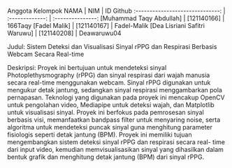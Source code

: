 Anggota Kelompok
NAMA                             | NIM             | ID Github
:------------------------------: | :-------------: | :---------------:
[Muhammad Taqy Abdullah]         | [121140166]     | 166Taqy
[Fadel Malik]                    | [121140167]     | Fadel-Malik
[Dea Lisriani Safitri Waruwu]    | [121140208]     | Deawaruwu04


Judul: Sistem Deteksi dan Visualisasi Sinyal rPPG dan Respirasi Berbasis Webcam Secara Real-time

Deskripsi:
Proyek ini bertujuan untuk mendeteksi sinyal Photoplethysmography (rPPG) dan sinyal respirasi dari
wajah manusia secara real-time menggunakan webcam. Sinyal rPPG digunakan untuk mengukur detak
jantung, sedangkan sinyal respirasi menggambarkan pola pernapasan. Teknologi yang digunakan pada
proyek ini mencakup OpenCV untuk pengolahan video, Mediapipe untuk deteksi wajah, dan Matplotlib
untuk visualisasi sinyal. Proyek ini berfokus pada pemrosesan sinyal berbasis visi, memanfaatkan
bandpass filter untuk menyaring noise, serta algoritma untuk mendeteksi puncak sinyal guna menghitung
parameter fisiologis seperti detak jantung (BPM).
Proyek ini memiliki tujuan mengembangkan sistem deteksi sinyal rPPG dan respirasi secara real-
time dari input video, kemudian memvisualisasikan sinyal yang dihasilkan dalam bentuk grafik dan
menghitung detak jantung (BPM) dari sinyal rPPG.

